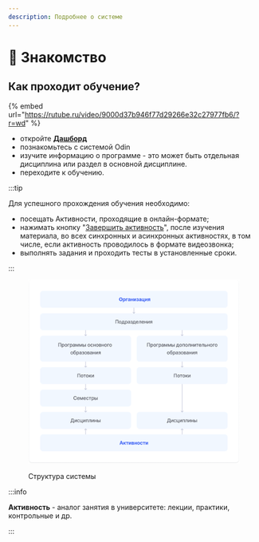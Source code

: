 ```yaml
---
description: Подробнее о системе
---
```


# 👋 Знакомство

## Как проходит обучение?

{% embed url="https://rutube.ru/video/9000d37b946f77d29266e32c27977fb6/?r=wd" %}

* откройте [**Дашборд**](dashbord.md)&#x20;
* познакомьтесь с системой Odin
* изучите информацию о программе - это может быть отдельная дисциплина или раздел в основной дисциплине.
* переходите к обучению.&#x20;

:::tip

Для успешного прохождения обучения необходимо:

* посещать Активности, проходящие в онлайн-формате;
* нажимать кнопку "[Завершить активность](../kak-zavershit-aktivnost.md)", после изучения материала, во всех синхронных и асинхронных активностях, в том числе, если активность проводилось в формате видеозвонка;
* &#x20;выполнять задания и проходить тесты в установленные сроки.

:::

<figure><img src="../.gitbook/assets/организация.png" alt=""><figcaption><p>Структура системы</p></figcaption></figure>

:::info

**Активность** - аналог занятия в университете: лекции, практики, контрольные и др.

:::
